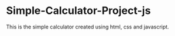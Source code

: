 # Simple-Calculator-Project-js
This is the simple calculator created using html, css and javascript.
